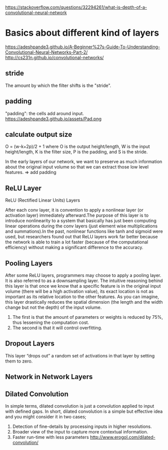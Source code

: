 https://stackoverflow.com/questions/32294261/what-is-depth-of-a-convolutional-neural-network

# Basics about different kind of layers
https://adeshpande3.github.io/A-Beginner%27s-Guide-To-Understanding-Convolutional-Neural-Networks-Part-2/
http://cs231n.github.io/convolutional-networks/

## stride
The amount by which the filter shifts is the "stride".

## padding
"padding": the cells add around input.
https://adeshpande3.github.io/assets/Pad.png

## calculate output size
O = (w-k+2p)/2 + 1
where O is the output height/length, W is the input height/length, K is the filter size, P is the padding, and S is the stride.

In the early layers of our network, we want to preserve as much information about the original input volume so that we can extract those low level features.  => add padding

## ReLU Layer
ReLU (Rectified Linear Units) Layers

After each conv layer, it is convention to apply a nonlinear layer (or activation layer) immediately afterward.The purpose of this layer is to introduce nonlinearity to a system that basically has just been computing linear operations during the conv layers (just element wise multiplications and summations).In the past, nonlinear functions like tanh and sigmoid were used, but researchers found out that ReLU layers work far better because the network is able to train a lot faster (because of the computational efficiency) without making a significant difference to the accuracy.

## Pooling Layers
After some ReLU layers, programmers may choose to apply a pooling layer. It is also referred to as a downsampling layer.
The intuitive reasoning behind this layer is that once we know that a specific feature is in the original input volume (there will be a high activation value), its exact location is not as important as its relative location to the other features. As you can imagine, this layer drastically reduces the spatial dimension (the length and the width change but not the depth) of the input volume.
 
1. The first is that the amount of parameters or weights is reduced by 75%, thus lessening the computation cost. 
2. The second is that it will control overfitting. 

## Dropout Layers
This layer “drops out” a random set of activations in that layer by setting them to zero.

## Network in Network Layers

## Dilated Convolution
In simple terms, dilated convolution is just a convolution applied to input with defined gaps.
In short, dilated convolution is a simple but effective idea and you might consider it in two cases;
1. Detection of fine-details by processing inputs in higher resolutions.
2. Broader view of the input to capture more contextual information.
3. Faster run-time with less parameters
http://www.erogol.com/dilated-convolution/
